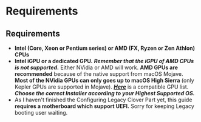 # Requirements

## Requirements

* **Intel \(Core, Xeon or Pentium series\) or AMD \(FX, Ryzen or Zen Athlon\) CPUs**
* **Intel iGPU or a dedicated GPU.** _**Remember that the iGPU of AMD CPUs is not supported.**_ Either NVidia or AMD will work. **AMD GPUs are recommended** because of the native support from macOS Mojave. **Most of the NVidia GPUs can only goes up to macOS High Sierra** \(only Kepler GPUs are supported in Mojave\). [_**Here**_](https://khronokernel-3.gitbook.io/catalina-gpu-buyers-guide/) is a compatible GPU list. _**Choose the correct Installer according to your Highest Supported OS.**_
* As I haven't finished the Configuring Legacy Clover Part yet, this guide **requires a motherboard which support UEFI.** Sorry for keeping Legacy booting user waiting.

